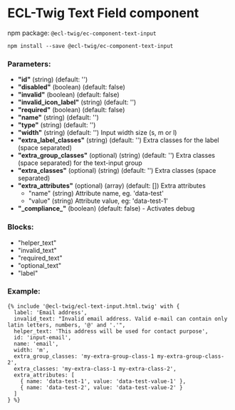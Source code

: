# ECL-Twig Text Field component

npm package: `@ecl-twig/ec-component-text-input`

```shell
npm install --save @ecl-twig/ec-component-text-input
```

### Parameters:

- **"id"** (string) (default: '')
- **"disabled"** (boolean) (default: false)
- **"invalid"** (boolean) (default: false)
- **"invalid_icon_label"** (string) (default: '')
- **"required"** (boolean) (default: false)
- **"name"** (string) (default: '')
- **"type"** (string) (default: '')
- **"width"** (string) (default: '') Input width size (s, m or l)
- **"extra_label_classes"** (string) (default: '') Extra classes for the label (space separated)
- **"extra_group_classes"** (optional) (string) (default: '') Extra classes (space separated) for the text-input group
- **"extra_classes"** (optional) (string) (default: '') Extra classes (space separated)
- **"extra_attributes"** (optional) (array) (default: []) Extra attributes
  - "name" (string) Attribute name, eg. 'data-test'
  - "value" (string) Attribute value, eg: 'data-test-1'
- **"\_compliance\_"** (boolean) (default: false) - Activates debug

### Blocks:

- "helper_text"
- "invalid_text"
- "required_text"
- "optional_text"
- "label"

### Example:

<!-- prettier-ignore -->
```twig
{% include '@ecl-twig/ecl-text-input.html.twig' with { 
  label: 'Email address', 
  invalid_text: "Invalid email address. Valid e-mail can contain only latin letters, numbers, '@' and '.'", 
  helper_text: 'This address will be used for contact purpose', 
  id: 'input-email', 
  name: 'email', 
  width: 'm', 
  extra_group_classes: 'my-extra-group-class-1 my-extra-group-class-2', 
  extra_classes: 'my-extra-class-1 my-extra-class-2', 
  extra_attributes: [ 
    { name: 'data-test-1', value: 'data-test-value-1' }, 
    { name: 'data-test-2', value: 'data-test-value-2' } 
  ] 
} %}
```
